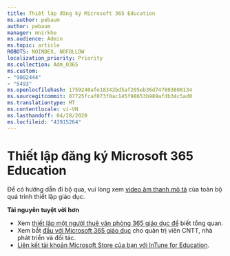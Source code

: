 ```yaml
---
title: Thiết lập đăng ký Microsoft 365 Education
ms.author: pebaum
author: pebaum
manager: mnirkhe
ms.audience: Admin
ms.topic: article
ROBOTS: NOINDEX, NOFOLLOW
localization_priority: Priority
ms.collection: Adm_O365
ms.custom:
- "9002444"
- "5493"
ms.openlocfilehash: 1759240afe18342bd5af205eb36d747803808134
ms.sourcegitcommit: 07725fcaf073f0ac145f98653b989afdb34c5ad0
ms.translationtype: MT
ms.contentlocale: vi-VN
ms.lasthandoff: 04/28/2020
ms.locfileid: "43915264"
---
```

# <a name="set-up-a-microsoft-365-education-subscription"></a>Thiết lập đăng ký Microsoft 365 Education

Để có hướng dẫn đi bộ qua, vui lòng xem [video âm thanh mô tả](https://aka.ms/M365EduSetup) của toàn bộ quá trình thiết lập giáo dục.

**Tài nguyên tuyệt vời hơn**

- Xem [thiết lập một người thuê văn phòng 365 giáo dục để](https://docs.microsoft.com/microsoft-365/education/intune-edu-trial/set-up-office365-edu-tenant) biết tổng quan.
- Xem bắt [đầu với Microsoft 365 giáo dục](https://docs.microsoft.com/education/) cho quản trị viên CNTT, nhà phát triển và đối tác. 
- [Liên kết tài khoản Microsoft Store của bạn với InTune for Education](https://docs.microsoft.com/microsoft-365/education/intune-edu-trial/configure-microsoft-store-for-education). 
